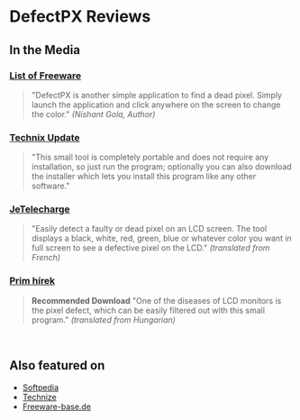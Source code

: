 
# DefectPX Reviews

## In the Media

### [List of Freeware](https://listoffreeware.com/free-dead-pixel-test-software-windows/)

> "DefectPX is another simple application to find a dead pixel. Simply launch the application and click anywhere on the screen to change the color." *(Nishant Gola, Author)*

### [Technix Update](https://www.technixupdate.com/defectpx-find-detect-and-fix-dead-pixel-on-lcd-monitor/)

> "This small tool is completely portable and does not require any installation, so just run the program; optionally you can also download the installer which lets you install this program like any other software."

### [JeTelecharge](https://www.jetelecharge.com/Utilitaires/2966.php)

> "Easily detect a faulty or dead pixel on an LCD screen. The tool displays a black, white, red, green, blue or whatever color you want in full screen to see a defective pixel on the LCD." *(translated from French)*

### [Prim hírek](http://hirek.prim.hu/cikk/74344/)

> **Recommended Download** "One of the diseases of LCD monitors is the pixel defect, which can be easily filtered out with this small program." *(translated from Hungarian)*

<br>

## Also featured on

* [Softpedia](https://www.softpedia.com/get/Desktop-Enhancements/Other-Desktop-Enhancements/DefectPX.shtml)
* [Technize](https://www.technize.info/3-ways-to-test-your-lcd-monitor-for-defective-pixels/)
* [Freeware-base.de](https://www.freeware-base.de/freeware-zeige-details-23209-DefectPX.html)

